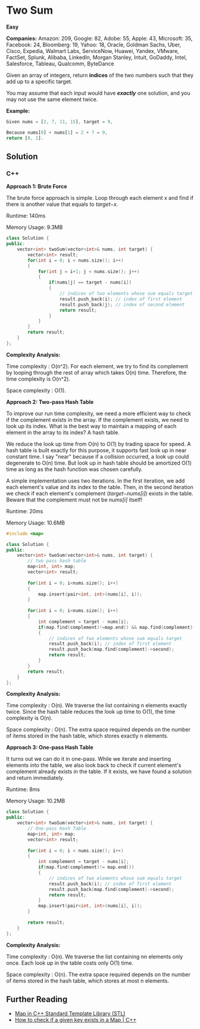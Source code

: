 # Two Sum

**Easy**

**Companies:** Amazon: 209, Google: 82, Adobe: 55, Apple: 43, Microsoft: 35, Facebook: 24, Bloomberg: 19, Yahoo: 18, Oracle, Goldman Sachs, Uber, Cisco, Expedia, Walmart Labs, ServiceNow, Huawei, Yandex, VMware, FactSet, Splunk, Alibaba, LinkedIn, Morgan Stanley, Intuit, GoDaddy, Intel, Salesforce, Tableau, Qualcomm, ByteDance

Given an array of integers, return **indices** of the two numbers such that they add up to a specific target.

You may assume that each input would have ***exactly*** one solution, and you may not use the same element twice.

**Example:**

~~~javascript
Given nums = [2, 7, 11, 15], target = 9,

Because nums[0] + nums[1] = 2 + 7 = 9,
return [0, 1].
~~~

## Solution

### C++

**Approach 1: Brute Force**

The brute force approach is simple. Loop through each element x and find if there is another value that equals to _target−x_.

Runtime: 140ms

Memory Usage: 9.3MB

~~~cpp
class Solution {
public:
    vector<int> twoSum(vector<int>& nums, int target) {
        vector<int> result;
        for(int i = 0; i < nums.size(); i++)
        {
            for(int j = i+1; j < nums.size(); j++)
            {
                if(nums[j] == target - nums[i])
                {
                    // indices of two elements whose sum equals target
                    result.push_back(i); // index of first element
                    result.push_back(j); // index of second element
                    return result;
                }
            }
        }
        return result;
    }
};
~~~

**Complexity Analysis:**

Time complexity : O(n^2). For each element, we try to find its complement by looping through the rest of array which takes O(n) time. Therefore, the time complexity is O(n^2).

Space complexity : O(1).

**Approach 2: Two-pass Hash Table**

To improve our run time complexity, we need a more efficient way to check if the complement exists in the array. If the complement exists, we need to look up its index. What is the best way to maintain a mapping of each element in the array to its index? A hash table.

We reduce the look up time from O(n) to O(1) by trading space for speed. A hash table is built exactly for this purpose, it supports fast look up in near constant time. I say "near" because if a collision occurred, a look up could degenerate to O(n) time. But look up in hash table should be amortized O(1) time as long as the hash function was chosen carefully.

A simple implementation uses two iterations. In the first iteration, we add each element's value and its index to the table. Then, in the second iteration we check if each element's complement (_target−nums[i]_) exists in the table. Beware that the complement must not be _nums[i]_ itself!

Runtime: 20ms

Memory Usage: 10.6MB

~~~cpp
#include <map>

class Solution {
public:
    vector<int> twoSum(vector<int>& nums, int target) {
        // two pass hash table
        map<int, int> map;
        vector<int> result;
        
        for(int i = 0; i<nums.size(); i++)
        {
            map.insert(pair<int, int>(nums[i], i));
        }
        
        for(int i = 0; i<nums.size(); i++)
        {
            int complement = target - nums[i];
            if(map.find(complement)!=map.end() && map.find(complement)->second != i)
            {
                // indices of two elements whose sum equals target
                result.push_back(i); // index of first element
                result.push_back(map.find(complement)->second);
                return result;
            }
        }
        return result;
    }
};
~~~

**Complexity Analysis:**

Time complexity : O(n). We traverse the list containing n elements exactly twice. Since the hash table reduces the look up time to O(1), the time complexity is O(n).

Space complexity : O(n). The extra space required depends on the number of items stored in the hash table, which stores exactly n elements.

**Approach 3: One-pass Hash Table**

It turns out we can do it in one-pass. While we iterate and inserting elements into the table, we also look back to check if current element's complement already exists in the table. If it exists, we have found a solution and return immediately.

Runtime: 8ms

Memory Usage: 10.2MB

~~~cpp
class Solution {
public:
    vector<int> twoSum(vector<int>& nums, int target) {
        // One-pass Hash Table
        map<int, int> map;
        vector<int> result;
        
        for(int i = 0; i < nums.size(); i++)
        {
            int complement = target - nums[i];
            if(map.find(complement)!= map.end())
            {
                // indices of two elements whose sum equals target
                result.push_back(i); // index of first element
                result.push_back(map.find(complement)->second);
                return result;
            }
            map.insert(pair<int, int>(nums[i], i));
        }
        
        return result;
    }
};
~~~

**Complexity Analysis:**

Time complexity : O(n). We traverse the list containing nn elements only once. Each look up in the table costs only O(1) time.

Space complexity : O(n). The extra space required depends on the number of items stored in the hash table, which stores at most n elements.

## Further Reading

- [Map in C++ Standard Template Library (STL)](https://www.geeksforgeeks.org/map-associative-containers-the-c-standard-template-library-stl/)
- [How to check if a given key exists in a Map | C++](https://thispointer.com/how-check-if-a-given-key-exists-in-a-map-c/)